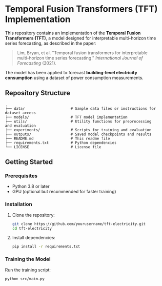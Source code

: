 # Temporal Fusion Transformers (TFT) Implementation

This repository contains an implementation of the **Temporal Fusion Transformers (TFT)**, a model designed for interpretable multi-horizon time series forecasting, as described in the paper:

> Lim, Bryan, et al. "Temporal fusion transformers for interpretable multi-horizon time series forecasting." *International Journal of Forecasting* (2021).

The model has been applied to forecast **building-level electricity consumption** using a dataset of power consumption measurements.

## Repository Structure
```
.
├── data/                     # Sample data files or instructions for dataset access
├── models/                   # TFT model implementation
├── utils/                    # Utility functions for preprocessing and evaluation
├── experiments/              # Scripts for training and evaluation
├── outputs/                  # Saved model checkpoints and results
├── README.md                 # This readme file
├── requirements.txt          # Python dependencies
└── LICENSE                   # License file
```

## Getting Started

### Prerequisites
- Python 3.8 or later
- GPU (optional but recommended for faster training)

### Installation
1. Clone the repository:
   ```bash
   git clone https://github.com/yourusername/tft-electricity.git
   cd tft-electricity
   ```
2. Install dependencies:
   ```bash
   pip install -r requirements.txt
   ```

### Training the Model
Run the training script:
```bash
python src/main.py
```


